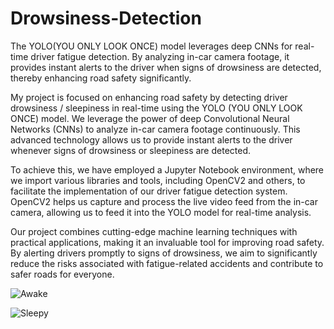 # Drowsiness-Detection
The YOLO(YOU ONLY LOOK ONCE) model leverages deep CNNs for real-time driver fatigue detection. By analyzing in-car camera footage, it provides instant alerts to the driver when signs of drowsiness are detected, thereby enhancing road safety significantly.

My project is focused on enhancing road safety by detecting driver drowsiness / sleepiness in real-time using the YOLO (YOU ONLY LOOK ONCE) model. We leverage the power of deep Convolutional Neural Networks (CNNs) to analyze in-car camera footage continuously. This advanced technology allows us to provide instant alerts to the driver whenever signs of drowsiness or sleepiness are detected.

To achieve this, we have employed a Jupyter Notebook environment, where we import various libraries and tools, including OpenCV2 and others, to facilitate the implementation of our driver fatigue detection system. OpenCV2 helps us capture and process the live video feed from the in-car camera, allowing us to feed it into the YOLO model for real-time analysis.

Our project combines cutting-edge machine learning techniques with practical applications, making it an invaluable tool for improving road safety. By alerting drivers promptly to signs of drowsiness, we aim to significantly reduce the risks associated with fatigue-related accidents and contribute to safer roads for everyone.

![Awake](https://github.com/Lavanya2004k/Drowsiness-Detection/assets/100078175/db61ddd5-0a50-44a4-8d31-3252ebb74afd)

![Sleepy](https://github.com/Lavanya2004k/Drowsiness-Detection/assets/100078175/23491c9f-19d6-4296-9448-1f198aef9a1a)
